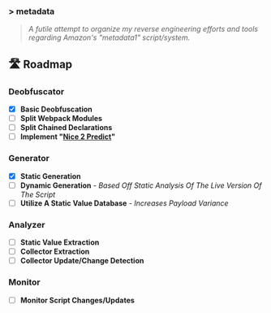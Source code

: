 ### >  metadata

> *A futile attempt to organize my reverse engineering efforts and tools regarding Amazon's "metadata1" script/system.*

## 🛣️ Roadmap

### Deobfuscator
- [x] **Basic Deobfuscation**
- [ ] **Split Webpack Modules**
- [ ] **Split Chained Declarations**
- [ ] **Implement "[Nice 2 Predict](https://github.com/eth-srl/Nice2Predict)"**

### Generator
- [x] **Static Generation**
- [ ] **Dynamic Generation** *- Based Off Static Analysis Of The Live Version Of The Script*
- [ ] **Utilize A Static Value Database** *- Increases Payload Variance*

### Analyzer
- [ ] **Static Value Extraction**
- [ ] **Collector Extraction**
- [ ] **Collector Update/Change Detection**

### Monitor
- [ ] **Monitor Script Changes/Updates**